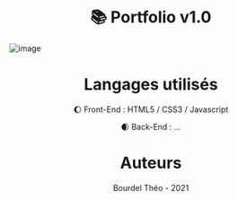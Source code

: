 <h1 align="center">📚 Portfolio v1.0</h1>

![image](https://user-images.githubusercontent.com/70014852/130659964-adbe5bf4-8024-4681-8486-f3c958e2b9c5.png)

<h1 align="center">Langages utilisés</h1>
<p align="center">🌔 Front-End : HTML5 / CSS3 / Javascript</p>
<p align="center">🌒 Back-End : ...</p>


<h1 align="center">Auteurs</h1>
<p align="center">Bourdel Théo - 2021</h1>


